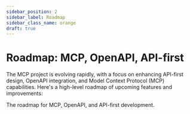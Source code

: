 ```yaml
---
sidebar_position: 2
sidebar_label: Roadmap
sidebar_class_name: orange
draft: true
---
```


# Roadmap: MCP, OpenAPI, API-first

The MCP project is evolving rapidly, with a focus on enhancing API-first design, OpenAPI integration, and Model Context Protocol (MCP) capabilities. Here's a high-level roadmap of upcoming features and improvements:

The roadmap for MCP, OpenAPI, and API-first development.
